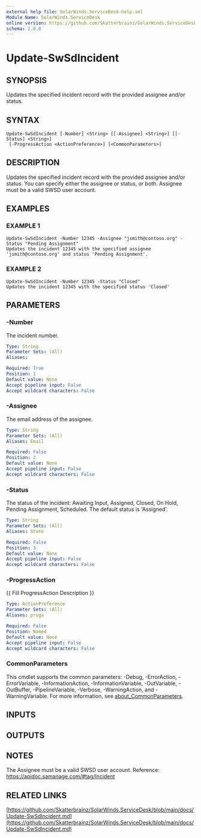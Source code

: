 ```yaml
---
external help file: SolarWinds.ServiceDesk-help.xml
Module Name: SolarWinds.ServiceDesk
online version: https://github.com/Skatterbrainz/SolarWinds.ServiceDesk/blob/main/docs/Update-SwSdIncident.md
schema: 2.0.0
---
```


# Update-SwSdIncident

## SYNOPSIS
Updates the specified incident record with the provided assignee and/or status.

## SYNTAX

```
Update-SwSdIncident [-Number] <String> [[-Assignee] <String>] [[-Status] <String>]
 [-ProgressAction <ActionPreference>] [<CommonParameters>]
```

## DESCRIPTION
Updates the specified incident record with the provided assignee and/or status.
You can specify either the assignee or status, or both.
Assignee must be a valid SWSD user account.

## EXAMPLES

### EXAMPLE 1
```
Update-SwSdIncident -Number 12345 -Assignee "jsmith@contoso.org" -Status "Pending Assignment"
Updates the incident 12345 with the specified assignee 'jsmith@contoso.org' and status 'Pending Assignment'.
```

### EXAMPLE 2
```
Update-SwSdIncident -Number 12345 -Status "Closed"
Updates the incident 12345 with the specified status 'Closed'
```

## PARAMETERS

### -Number
The incident number.

```yaml
Type: String
Parameter Sets: (All)
Aliases:

Required: True
Position: 1
Default value: None
Accept pipeline input: False
Accept wildcard characters: False
```

### -Assignee
The email address of the assignee.

```yaml
Type: String
Parameter Sets: (All)
Aliases: Email

Required: False
Position: 2
Default value: None
Accept pipeline input: False
Accept wildcard characters: False
```

### -Status
The status of the incident: Awaiting Input, Assigned, Closed, On Hold, Pending Assignment, Scheduled.
The default status is 'Assigned'.

```yaml
Type: String
Parameter Sets: (All)
Aliases: State

Required: False
Position: 3
Default value: None
Accept pipeline input: False
Accept wildcard characters: False
```

### -ProgressAction
{{ Fill ProgressAction Description }}

```yaml
Type: ActionPreference
Parameter Sets: (All)
Aliases: proga

Required: False
Position: Named
Default value: None
Accept pipeline input: False
Accept wildcard characters: False
```

### CommonParameters
This cmdlet supports the common parameters: -Debug, -ErrorAction, -ErrorVariable, -InformationAction, -InformationVariable, -OutVariable, -OutBuffer, -PipelineVariable, -Verbose, -WarningAction, and -WarningVariable. For more information, see [about_CommonParameters](http://go.microsoft.com/fwlink/?LinkID=113216).

## INPUTS

## OUTPUTS

## NOTES
The Assignee must be a valid SWSD user account.
Reference: https://apidoc.samanage.com/#tag/Incident

## RELATED LINKS

[https://github.com/Skatterbrainz/SolarWinds.ServiceDesk/blob/main/docs/Update-SwSdIncident.md](https://github.com/Skatterbrainz/SolarWinds.ServiceDesk/blob/main/docs/Update-SwSdIncident.md)

